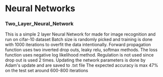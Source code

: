 # Neural Networks

### Two_Layer_Neural_Network
This is a simple 2 layer Neural Network for made for image recognition and run on cifar-10 dataset 
Batch size is randomly picked and training is done with 1000 iterations to overfit the data intentionally. 
Forward propagation function uses two inverted drop outs, leaky relu, softmax methods. 
The loss function uses negative log likelihood method. Regulation is not used since drop out is used 2 times.
Updating the network parameters is done by Adam's update and are saved to .txt file
The expected accuracy is max 47% on the test set around 600-800 iterations

